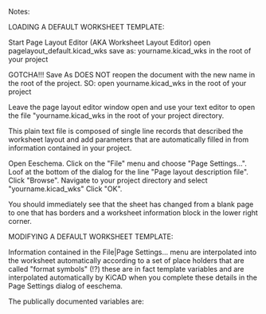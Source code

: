 Notes:

LOADING A DEFAULT WORKSHEET TEMPLATE:

Start Page Layout Editor  (AKA Worksheet Layout Editor)
open pagelayout_default.kicad_wks
save as: yourname.kicad_wks in the root of your project

GOTCHA!!!
  Save As DOES NOT reopen the document with the new name in the root of the project.
SO:
open yourname.kicad_wks in the root of your project

Leave the page layout editor window open and use your text editor to open the file "yourname.kicad_wks in the root of your project directory.

This plain text file is composed of single line records that described the worksheet layout and add parameters that are automatically filled in from information contained in your project.

Open Eeschema. 
Click on the "File" menu and choose "Page Settings...".
Loof at the bottom of the dialog for the line "Page layout description file".
Click "Browse".
Navigate to your project directory and select "yourname.kicad_wks"
Click "OK".

You should immediately see that the sheet has changed from a blank page to one that has borders and a worksheet information block in the lower right corner.

MODIFYING A DEFAULT WORKSHEET TEMPLATE:

Information contained in the File|Page Settings... menu are interpolated into the worksheet automatically according to a set of place holders that are called "format symbols" (!?) these are in fact template variables and are interpolated automatically by KiCAD when you complete these details in the Page Settings dialog of eeschema. 

The publically documented variables are:

